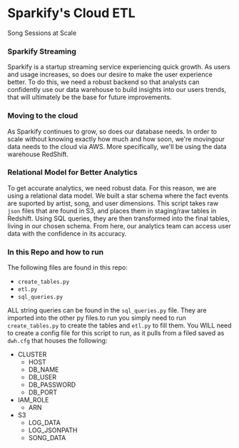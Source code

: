 # Sparkify's Cloud ETL
Song Sessions at Scale

### Sparkify Streaming

Sparkify is a startup streaming service experiencing quick growth. As users and usage increases, so does our desire to make 
the user experience better. To do this, we need a robust backend so that analysts can confidently use our data warehouse
to build insights into our users trends, that will ultimately be the base for future improvements.

### Moving to the cloud

As Sparkify continues to grow, so does our database needs. In order to scale without knowing exactly how much and how soon, we're movingour data needs to the cloud via AWS. More specifically, we'll be using the data warehouse RedShift.

### Relational Model for Better Analytics

To get accurate analytics, we need robust data. For this reason, we are using a relational data model. We built a star schema 
where the fact events are suported by artist, song, and user dimensions. This script takes raw `json` files that are found in S3, and places them in staging/raw tables in Redshift. Using SQL queries, they are then transformed into the final tables, living in our chosen schema. From here, our analytics team can access user data with the confidence in its accuracy.

### In this Repo and how to run
The following files are found in this repo:

*  `create_tables.py`
*  `etl.py`
*  `sql_queries.py`

ALL string queries can be found in the `sql_queries.py` file. They are imported into the other py files.to run you simply need to run `create_tables.py` to create the tables and `etl.py` to fill them. You WILL need to create a config file for this script to run, as it pulls from a filed saved as `dwh.cfg` that houses the following:

* CLUSTER
    * HOST
    * DB_NAME
    * DB_USER
    * DB_PASSWORD
    * DB_PORT
* IAM_ROLE
    * ARN
* S3
    * LOG_DATA
    * LOG_JSONPATH
    * SONG_DATA